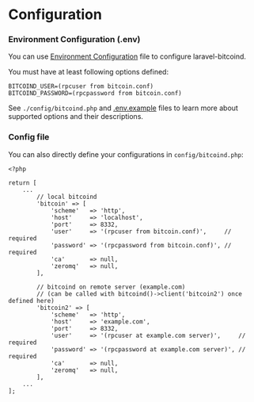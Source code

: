 Configuration
======================
### Environment Configuration (.env)
You can use [Environment Configuration](https://laravel.com/docs/master/configuration#environment-configuration) file to configure laravel-bitcoind.

You must have at least following options defined:
```
BITCOIND_USER=(rpcuser from bitcoin.conf)
BITCOIND_PASSWORD=(rpcpassword from bitcoin.conf)
```
See `./config/bitcoind.php` and [.env.example](https://github.com/denpamusic/laravel-bitcoinrpc/blob/master/.env.example) files to learn more about supported options and their descriptions.

### Config file
You can also directly define your configurations in `config/bitcoind.php`:
```
<?php

return [
    ...
        // local bitcoind
        'bitcoin' => [
            'scheme'   => 'http',
            'host'     => 'localhost',
            'port'     => 8332,
            'user'     => '(rpcuser from bitcoin.conf)',     // required
            'password' => '(rpcpassword from bitcoin.conf)', // required
            'ca'       => null,
            'zeromq'   => null,
        ],

        // bitcoind on remote server (example.com)
        // (can be called with bitcoind()->client('bitcoin2') once defined here)
        'bitcoin2' => [
            'scheme'   => 'http',
            'host'     => 'example.com',
            'port'     => 8332,
            'user'     => '(rpcuser at example.com server)',     // required
            'password' => '(rpcpassword at example.com server)', // required
            'ca'       => null,
            'zeromq'   => null,
        ],
    ...
];
```
